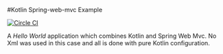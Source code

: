 #Kotlin Spring-web-mvc Example

[![Circle CI](https://circleci.com/gh/mplatvoet/kotlin-spring-webmvc.svg?style=svg&circle-token=caeb50760f1a54a707fdafc299bd61d627cc0c2d)](https://circleci.com/gh/mplatvoet/kotlin-spring-webmvc)

A _Hello World_ application which combines Kotlin and Spring Web Mvc. No Xml was used in this case and all is done with pure Kotlin configuration.
